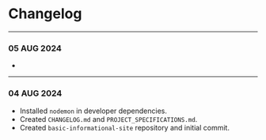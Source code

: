 # Changelog
---
### 05 AUG 2024
- 
---
### 04 AUG 2024
- Installed `nodemon` in developer dependencies.
- Created `CHANGELOG.md` and `PROJECT_SPECIFICATIONS.md`.
- Created `basic-informational-site` repository and initial commit.
